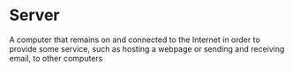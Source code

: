 [Title]: # (Сервер)
[Order]: # (108)

# Server

A computer that remains on and connected to the Internet in order to provide some service, such as hosting a webpage or sending and receiving email, to other computers